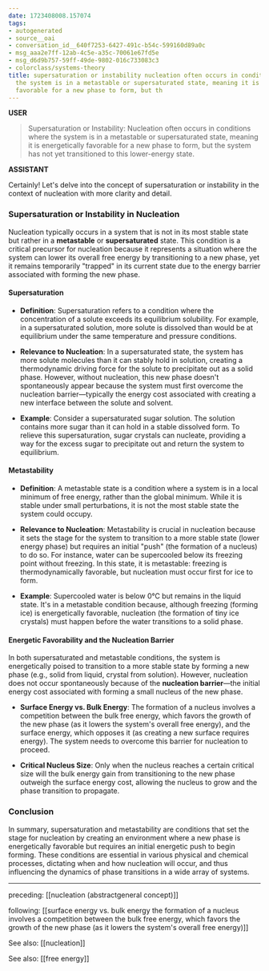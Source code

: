```yaml
---
date: 1723408008.157074
tags:
- autogenerated
- source__oai
- conversation_id__640f7253-6427-491c-b54c-599160d89a0c
- msg_aaa2e7ff-12ab-4c5e-a35c-70061e67fd5e
- msg_d6d9b757-59ff-49de-9802-016c733083c3
- colorclass/systems-theory
title: supersaturation or instability nucleation often occurs in conditions where
  the system is in a metastable or supersaturated state, meaning it is energetically
  favorable for a new phase to form, but th
---
```


**USER**

> Supersaturation or Instability: Nucleation often occurs in conditions where the system is in a metastable or supersaturated state, meaning it is energetically favorable for a new phase to form, but the system has not yet transitioned to this lower-energy state.


**ASSISTANT**

Certainly! Let's delve into the concept of supersaturation or instability in the context of nucleation with more clarity and detail.

### Supersaturation or Instability in Nucleation

Nucleation typically occurs in a system that is not in its most stable state but rather in a **metastable** or **supersaturated** state. This condition is a critical precursor for nucleation because it represents a situation where the system can lower its overall free energy by transitioning to a new phase, yet it remains temporarily "trapped" in its current state due to the energy barrier associated with forming the new phase.

#### Supersaturation

- **Definition**: Supersaturation refers to a condition where the concentration of a solute exceeds its equilibrium solubility. For example, in a supersaturated solution, more solute is dissolved than would be at equilibrium under the same temperature and pressure conditions.

- **Relevance to Nucleation**: In a supersaturated state, the system has more solute molecules than it can stably hold in solution, creating a thermodynamic driving force for the solute to precipitate out as a solid phase. However, without nucleation, this new phase doesn't spontaneously appear because the system must first overcome the nucleation barrier—typically the energy cost associated with creating a new interface between the solute and solvent. 

- **Example**: Consider a supersaturated sugar solution. The solution contains more sugar than it can hold in a stable dissolved form. To relieve this supersaturation, sugar crystals can nucleate, providing a way for the excess sugar to precipitate out and return the system to equilibrium.

#### Metastability

- **Definition**: A metastable state is a condition where a system is in a local minimum of free energy, rather than the global minimum. While it is stable under small perturbations, it is not the most stable state the system could occupy.

- **Relevance to Nucleation**: Metastability is crucial in nucleation because it sets the stage for the system to transition to a more stable state (lower energy phase) but requires an initial "push" (the formation of a nucleus) to do so. For instance, water can be supercooled below its freezing point without freezing. In this state, it is metastable: freezing is thermodynamically favorable, but nucleation must occur first for ice to form.

- **Example**: Supercooled water is below 0°C but remains in the liquid state. It's in a metastable condition because, although freezing (forming ice) is energetically favorable, nucleation (the formation of tiny ice crystals) must happen before the water transitions to a solid phase.

#### Energetic Favorability and the Nucleation Barrier

In both supersaturated and metastable conditions, the system is energetically poised to transition to a more stable state by forming a new phase (e.g., solid from liquid, crystal from solution). However, nucleation does not occur spontaneously because of the **nucleation barrier**—the initial energy cost associated with forming a small nucleus of the new phase.

- **Surface Energy vs. Bulk Energy**: The formation of a nucleus involves a competition between the bulk free energy, which favors the growth of the new phase (as it lowers the system's overall free energy), and the surface energy, which opposes it (as creating a new surface requires energy). The system needs to overcome this barrier for nucleation to proceed.

- **Critical Nucleus Size**: Only when the nucleus reaches a certain critical size will the bulk energy gain from transitioning to the new phase outweigh the surface energy cost, allowing the nucleus to grow and the phase transition to propagate.

### Conclusion

In summary, supersaturation and metastability are conditions that set the stage for nucleation by creating an environment where a new phase is energetically favorable but requires an initial energetic push to begin forming. These conditions are essential in various physical and chemical processes, dictating when and how nucleation will occur, and thus influencing the dynamics of phase transitions in a wide array of systems.


---

preceding: [[nucleation (abstractgeneral concept)]]  


following: [[surface energy vs. bulk energy the formation of a nucleus involves a competition between the bulk free energy, which favors the growth of the new phase (as it lowers the system's overall free energy)]]

See also: [[nucleation]]


See also: [[free energy]]